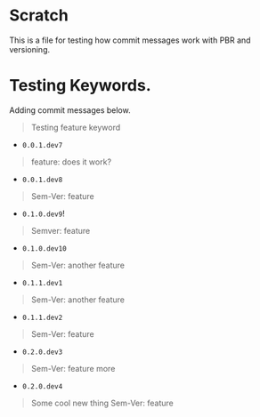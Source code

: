 # Scratch

This is a file for testing how commit messages work
with PBR and versioning.

# Testing Keywords.

Adding commit messages below.

> Testing feature keyword
- `0.0.1.dev7`

> feature: does it work?
- `0.0.1.dev8`

> Sem-Ver: feature
- `0.1.0.dev9`!

> Semver: feature
- `0.1.0.dev10`

> Sem-Ver: another feature
- `0.1.1.dev1`
> Sem-Ver: another feature
- `0.1.1.dev2`
> Sem-Ver: feature
- `0.2.0.dev3`
> Sem-Ver: feature more
- `0.2.0.dev4`
> Some cool new thing
> Sem-Ver: feature




